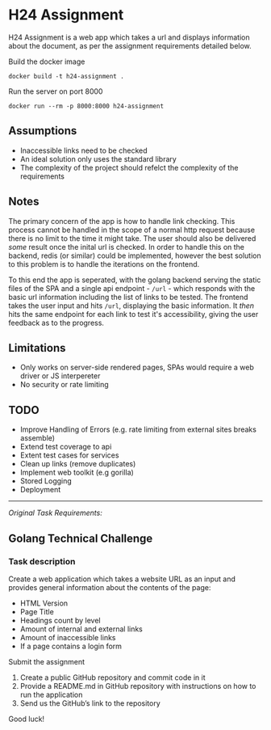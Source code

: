 # H24 Assignment

H24 Assignment is a web app which takes a url and displays information about the document, as per the assignment requirements detailed below.

Build the docker image

    docker build -t h24-assignment .

Run the server on port 8000

    docker run --rm -p 8000:8000 h24-assignment

## Assumptions

- Inaccessible links need to be checked
- An ideal solution only uses the standard library
- The complexity of the project should refelct the complexity of the requirements

## Notes

The primary concern of the app is how to handle link checking. This process cannot be handled in the scope of a normal http request because there is no limit to the time it might take. The user should also be delivered _some_ result once the inital url is checked. In order to handle this on the backend, redis (or similar) could be implemented, however the best solution to this problem is to handle the iterations on the frontend.

To this end the app is seperated, with the golang backend serving the static files of the SPA and a single api endpoint - `/url` - which responds with the basic url information including the list of links to be tested. The frontend takes the user input and hits `/url`, displaying the basic information. It _then_ hits the same endpoint for each link to test it's accessibility, giving the user feedback as to the progress.

## Limitations

- Only works on server-side rendered pages, SPAs would require a web driver or JS interpereter
- No security or rate limiting

## TODO

- Improve Handling of Errors (e.g. rate limiting from external sites breaks assemble)
- Extend test coverage to api
- Extent test cases for services
- Clean up links (remove duplicates)
- Implement web toolkit (e.g gorilla)
- Stored Logging
- Deployment

---

_Original Task Requirements:_

## Golang Technical Challenge

### Task description

Create a web application which takes a website URL as an input and provides general information
about the contents of the page:

- HTML Version
- Page Title
- Headings count by level
- Amount of internal and external links
- Amount of inaccessible links
- If a page contains a login form

Submit the assignment

1. Create a public GitHub repository and commit code in it
2. Provide a README.md in GitHub repository with instructions on how to run the application
3. Send us the GitHub’s link to the repository

Good luck!
